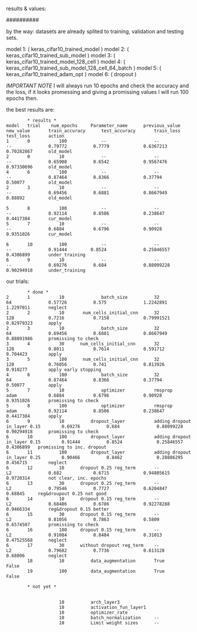 results & values:

##########

by the way: datasets are already splited to training, validation and testing sets.


model 1: ( keras_cifar10_trained_model )
model 2: ( keras_cifar10_trained_sub_model )
model 3: ( keras_cifar10_trained_model_128_cell )
model 4: ( keras_cifar10_trained_sub_model_128_cell_64_batch )
model 5: ( keras_cifar10_trained_adam_opt )
model 6: ( dropout )

*IMPORTANT NOTE*  I will always run 10 epochs and check the accuracy and the loss, if it looks promessing and giving a promissing values I will run 100 epochs then.

the best results are:

			* results *
	model   trial	 num_epochs		Parameter_name		previous_value		new_value		train_accuracy		test_accuracy		train_loss		test_loss		action
	1		0			100				--					--					--				0.79772			 0.7779 			0.6367213		0.70282867 		old_model
	2		0			10 				--					--					--				0.65908 		 0.6542 			0.9567476 		0.97330696 		old_model
	4		6 			100 			--		 			--					-- 				0.87464 		 0.8366 			0.37794 		0.50077 		old_model
	2		3 			10 				--		 			-- 					-- 				0.69456 		 0.6881 			0.8667949 		0.88892 		old_model
	
	5		8 			100				--		 			-- 					-- 				0.92114 		 0.8506 			0.238647 		0.4417384 		cur_model
	5		7 			10 				--		 			-- 					-- 				0.6884 			 0.6796 			0.90928 		0.9351026 		cur_model

	6		10			100			 	--		 			-- 					-- 			 	0.91444 		0.8524 				0.25846557 		0.4306899 		under_training
	6		9			10 			 	--		 			-- 					-- 				0.69276 		 0.684 				0.88099228 		0.90294918  	under_training

our trials: 

			* done *
	2		1			10 				batch_size			32					64 				0.57726			 0.575 				1.2242891 		1.2297011 		neglect
	2		2			10 		 num_cells_initial_cnn		32 					128 			0.7216 			 0.7158 			0.79991521 		0.82979323 		apply
	2		3 			10 				batch_size 			32 					64 				0.69456 		 0.6881 			0.8667949 		0.88891986 		promissing to check
	3		4 			30 	 	num_cells_initial_cnn		32 					128 			0.8011 			 0.7614 			0.591712 		0.704423		apply
	3		5 			100 	 num_cells_initial_cnn		32 					128 			0.76056 		 0.741 				0.813926 		0.910277 		apply early stopping
	4		6 			100 			batch_size 			32					64 				0.87464 		 0.8366 			0.37794 		0.50077 		apply
	5		7			10 				optimizer 			rmsprop				adam			0.6884 			 0.6796 			0.90928 		0.9351026 		promissing to check
	5		8 			100 			optimizer 			rmsprop 			adam 			0.92114 		 0.8506 			0.238647 		0.4417384 		apply
	6		9			10 			dropout_layer			adding dropout in_layer 0.15 	 	0.69276 		 0.684 				0.88099228 		0.90294918 		promissing to check
	6		10			100 		dropout_layer			adding dropout in_layer 0.15 	 	0.91444 		 0.8524				0.25846557 		0.4306899 	promissing to inc. dropout 
	6		11			100 		dropout_layer			adding dropout in_layer 0.25 		0.90466 		 0.8462 			0.28886295 		0.456715 		neglect
	6		12			10 		dropout 0.25 reg_term		-- 					L2 		 		0.682 			 0.6715 			0.94805615 		0.9720314 		not clear, inc. epochs
	6		13			30 		dropout 0.25 reg_term		-- 					L2 		 		0.79546 		 0.7727 			0.6204847 		0.68845 	reg&droupout 0.25 not good
	6		14			10		dropout 0.15 reg_term		-- 					L2 		 		0.68486 		 0.6786 			0.92278288 		0.9466334 		reg&dropout 0.15 better
	6		15			30		dropout 0.15 reg_term		-- 					L2 		 		0.81056 		 0.7863 			0.5809 			0.6574507 		promissing to check
	6		16			100		dropout 0.15 reg_term		-- 					L2 		 		0.91084 		 0.8484 			0.31013 		0.47525568 		neglect
	6		17			30		without dropout reg_term	-- 					L2 		 		0.79682 		 0.7736 			0.613128 		0.68806 		neglect
			18			10 			data_augmentation		True 				False 			
			19			100			data_augmentation		True 				False 			

			* not yet *


						10 			arch_layer3
						10 			activation_fun_layer1
			 			10 			optimizer_rate
			 			10 			batch_normalization 	--
			 			10 			Limit weight sizes 		--


